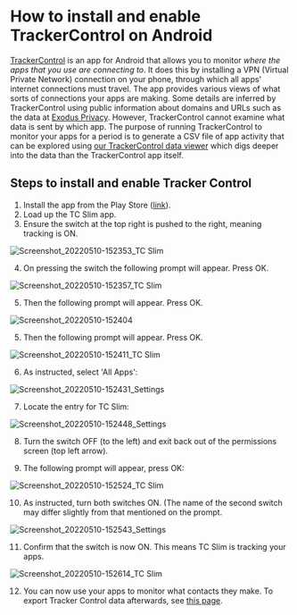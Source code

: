 # How to install and enable TrackerControl on Android

[TrackerControl](https://trackercontrol.org/) is an app for Android that allows you to monitor *where the apps that you use are connecting to*. It does this by installing a VPN (Virtual Private Network) connection on your phone, through which all apps' internet connections must travel. The app provides various views of what sorts of connections your apps are making. Some details are inferred by TrackerControl using public information about domains and URLs such as the data at [Exodus Privacy](https://exodus-privacy.eu.org/en/). However, TrackerControl cannot examine what data is sent by which app. The purpose of running TrackerControl to monitor your apps for a period is to generate a CSV file of app activity that can be explored using [our TrackerControl data viewer](https://experiences.hestialabs.org/tracker-control) which digs deeper into the data than the TrackerControl app itself.

## Steps to install and enable Tracker Control

1. Install the app from the Play Store ([link](https://play.google.com/store/apps/details?id=net.kollnig.missioncontrol.play)).
2. Load up the TC Slim app.
3. Ensure the switch at the top right is pushed to the right, meaning tracking is ON.

![Screenshot_20220510-152353_TC Slim](https://user-images.githubusercontent.com/1473244/167657241-e8de1700-fd13-4840-b338-b9c6182f4bf7.jpg)

4. On pressing the switch the following prompt will appear. Press OK.

![Screenshot_20220510-152357_TC Slim](https://user-images.githubusercontent.com/1473244/167657386-c2fd044a-b3fa-4705-8d9a-3e785bb07238.jpg)

5. Then the following prompt will appear. Press OK.

![Screenshot_20220510-152404](https://user-images.githubusercontent.com/1473244/167656551-505dbb33-e2bd-44aa-b4af-e5abe4681ac1.jpg)

5. Then the following prompt will appear. Press OK.

![Screenshot_20220510-152411_TC Slim](https://user-images.githubusercontent.com/1473244/167656602-60955893-dc84-4714-90a6-57c9f66cc739.jpg)

6. As instructed, select 'All Apps':

![Screenshot_20220510-152431_Settings](https://user-images.githubusercontent.com/1473244/167656739-d5019140-1805-4b3e-8b87-1556b21b02f7.jpg)

7. Locate the entry for TC Slim:

![Screenshot_20220510-152448_Settings](https://user-images.githubusercontent.com/1473244/167656836-3a55d932-5fe9-4be9-8d2d-9ae12a9668df.jpg)

8. Turn the switch OFF (to the left) and exit back out of the permissions screen (top left arrow).

9. The following prompt will appear, press OK:

![Screenshot_20220510-152524_TC Slim](https://user-images.githubusercontent.com/1473244/167656911-6c48311b-3753-469d-ba5f-1176abc7c200.jpg)

10. As instructed, turn both switches ON. (The name of the second switch may differ slightly from that mentioned on the prompt.

![Screenshot_20220510-152543_Settings](https://user-images.githubusercontent.com/1473244/167657010-740d92f3-46ca-4812-9b2f-ad9b362c6fa3.jpg)

11. Confirm that the switch is now ON. This means TC Slim is tracking your apps.

![Screenshot_20220510-152614_TC Slim](https://user-images.githubusercontent.com/1473244/167657086-d995890a-addb-4324-a1cc-53b37b9dffdc.jpg)

12. You can now use your apps to monitor what contacts they make. To export Tracker Control data afterwards, see [this page](https://github.com/hestiaAI/data-catalog/blob/main/workshop/how-to-export-data-from-trackercontrol.md). 
